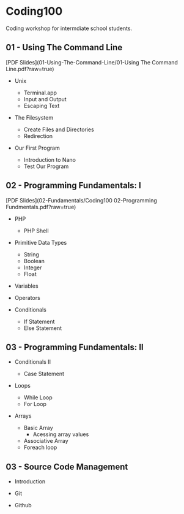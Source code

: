 Coding100
=========

Coding workshop for intermdiate school students. 

## 01 - Using The Command Line

[PDF Slides](01-Using-The-Command-Line/01-Using The Command Line.pdf?raw=true)

* Unix
  * Terminal.app
  * Input and Output
  * Escaping Text

* The Filesystem
  * Create Files and Directories
  * Redirection

* Our First Program
  * Introduction to Nano
  * Test Our Program

## 02 - Programming Fundamentals: I

[PDF Slides](02-Fundamentals/Coding100 02-Programming Fundmentals.pdf?raw=true)

* PHP
  * PHP Shell

* Primitive Data Types
  * String
  * Boolean
  * Integer
  * Float

* Variables

* Operators

* Conditionals
  * If Statement
  * Else Statement

## 03 - Programming Fundamentals: II

* Conditionals II
  * Case Statement

* Loops
  * While Loop
  * For Loop

* Arrays
  * Basic Array
    * Acessing array values
  * Associative Array
  * Foreach loop

## 03 - Source Code Management

* Introduction

* Git

* Github
